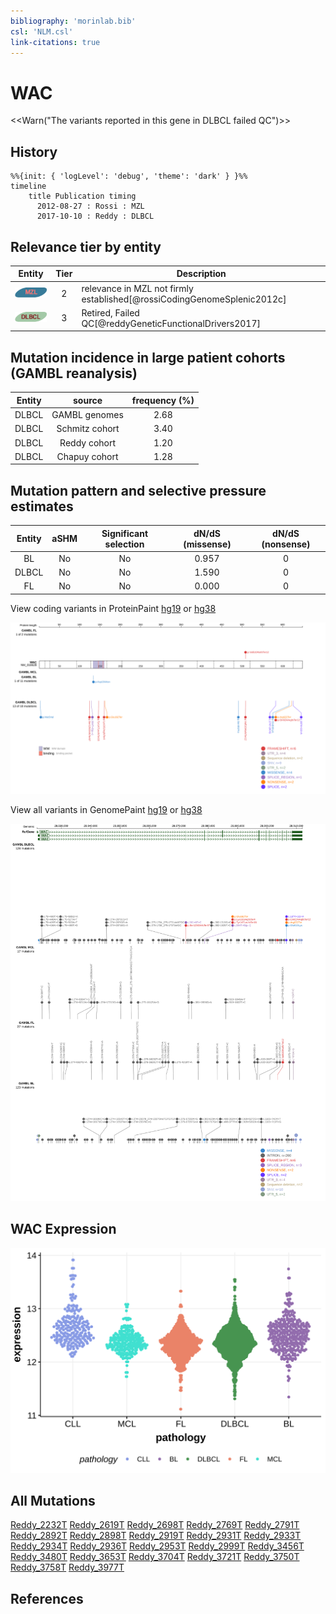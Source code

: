 ```yaml
---
bibliography: 'morinlab.bib'
csl: 'NLM.csl'
link-citations: true
---
```

# WAC

<<Warn("The variants reported in this gene in DLBCL failed QC")>>

## History
```mermaid
%%{init: { 'logLevel': 'debug', 'theme': 'dark' } }%%
timeline
    title Publication timing
      2012-08-27 : Rossi : MZL
      2017-10-10 : Reddy : DLBCL
```

## Relevance tier by entity

|Entity|Tier|Description                              |
|:------:|:----:|-----------------------------------------|
|![MZL](images/icons/MZL_tier2.png)|2|relevance in MZL not firmly established[@rossiCodingGenomeSplenic2012c]|
|![DLBCL](images/icons/DLBCL_tier2.png) |3   |Retired, Failed QC[@reddyGeneticFunctionalDrivers2017]|

## Mutation incidence in large patient cohorts (GAMBL reanalysis)

|Entity|source        |frequency (%)|
|:------:|:--------------:|:-------------:|
|DLBCL |GAMBL genomes |2.68         |
|DLBCL |Schmitz cohort|3.40         |
|DLBCL |Reddy cohort  |1.20         |
|DLBCL |Chapuy cohort |1.28         |

## Mutation pattern and selective pressure estimates

|Entity|aSHM|Significant selection|dN/dS (missense)|dN/dS (nonsense)|
|:------:|:----:|:---------------------:|:----------------:|:----------------:|
|BL    |No  |No                   |0.957           |0               |
|DLBCL |No  |No                   |1.590           |0               |
|FL    |No  |No                   |0.000           |0               |




View coding variants in ProteinPaint [hg19](https://morinlab.github.io/LLMPP/GAMBL/WAC_protein.html)  or [hg38](https://morinlab.github.io/LLMPP/GAMBL/WAC_protein_hg38.html)

![](images/proteinpaint/WAC_NM_016628.svg)

View all variants in GenomePaint [hg19](https://morinlab.github.io/LLMPP/GAMBL/WAC.html)  or [hg38](https://morinlab.github.io/LLMPP/GAMBL/WAC_hg38.html)

![](images/proteinpaint/WAC.svg)

## WAC Expression
![](images/gene_expression/WAC_by_pathology.svg)
<!-- ORIGIN: rossiCodingGenomeSplenic2012c -->
<!-- DLBCL: reddyGeneticFunctionalDrivers2017 -->
<!-- MZL: rossiCodingGenomeSplenic2012c -->

## All Mutations

[Reddy_2232T](https://www.bcgsc.ca/downloads/morinlab/GAMBL/Reddy/igv_reports/Reddy_2232T.html)
[Reddy_2619T](https://www.bcgsc.ca/downloads/morinlab/GAMBL/Reddy/igv_reports/Reddy_2619T.html)
[Reddy_2698T](https://www.bcgsc.ca/downloads/morinlab/GAMBL/Reddy/igv_reports/Reddy_2698T.html)
[Reddy_2769T](https://www.bcgsc.ca/downloads/morinlab/GAMBL/Reddy/igv_reports/Reddy_2769T.html)
[Reddy_2791T](https://www.bcgsc.ca/downloads/morinlab/GAMBL/Reddy/igv_reports/Reddy_2791T.html)
[Reddy_2892T](https://www.bcgsc.ca/downloads/morinlab/GAMBL/Reddy/igv_reports/Reddy_2892T.html)
[Reddy_2898T](https://www.bcgsc.ca/downloads/morinlab/GAMBL/Reddy/igv_reports/Reddy_2898T.html)
[Reddy_2919T](https://www.bcgsc.ca/downloads/morinlab/GAMBL/Reddy/igv_reports/Reddy_2919T.html)
[Reddy_2931T](https://www.bcgsc.ca/downloads/morinlab/GAMBL/Reddy/igv_reports/Reddy_2931T.html)
[Reddy_2933T](https://www.bcgsc.ca/downloads/morinlab/GAMBL/Reddy/igv_reports/Reddy_2933T.html)
[Reddy_2934T](https://www.bcgsc.ca/downloads/morinlab/GAMBL/Reddy/igv_reports/Reddy_2934T.html)
[Reddy_2936T](https://www.bcgsc.ca/downloads/morinlab/GAMBL/Reddy/igv_reports/Reddy_2936T.html)
[Reddy_2953T](https://www.bcgsc.ca/downloads/morinlab/GAMBL/Reddy/igv_reports/Reddy_2953T.html)
[Reddy_2999T](https://www.bcgsc.ca/downloads/morinlab/GAMBL/Reddy/igv_reports/Reddy_2999T.html)
[Reddy_3456T](https://www.bcgsc.ca/downloads/morinlab/GAMBL/Reddy/igv_reports/Reddy_3456T.html)
[Reddy_3480T](https://www.bcgsc.ca/downloads/morinlab/GAMBL/Reddy/igv_reports/Reddy_3480T.html)
[Reddy_3653T](https://www.bcgsc.ca/downloads/morinlab/GAMBL/Reddy/igv_reports/Reddy_3653T.html)
[Reddy_3704T](https://www.bcgsc.ca/downloads/morinlab/GAMBL/Reddy/igv_reports/Reddy_3704T.html)
[Reddy_3721T](https://www.bcgsc.ca/downloads/morinlab/GAMBL/Reddy/igv_reports/Reddy_3721T.html)
[Reddy_3750T](https://www.bcgsc.ca/downloads/morinlab/GAMBL/Reddy/igv_reports/Reddy_3750T.html)
[Reddy_3758T](https://www.bcgsc.ca/downloads/morinlab/GAMBL/Reddy/igv_reports/Reddy_3758T.html)
[Reddy_3977T](https://www.bcgsc.ca/downloads/morinlab/GAMBL/Reddy/igv_reports/Reddy_3977T.html)

## References
